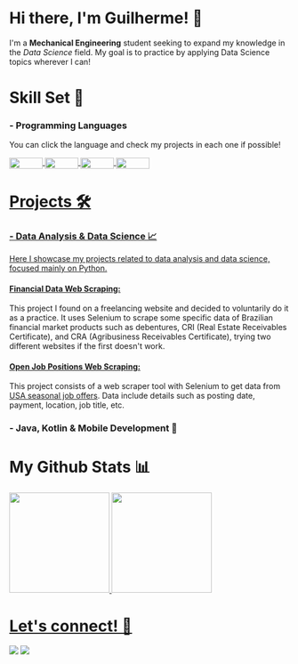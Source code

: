 # Hi there, I'm Guilherme! 👋
I'm a __Mechanical Engineering__ student seeking to expand my knowledge in the _Data Science_ field. My goal is to practice by applying Data Science topics wherever I can!


# Skill Set 📖
### - Programming Languages
You can click the language and check my projects in each one if possible!
<div style="display: inline_block">
  <a href = "https://github.com/gkuffner?tab=repositories&q=&type=&language=python&sort="><img align="center" alt="" height="20" width="60" src="https://img.shields.io/badge/Python-3776AB?style=for-the-badge&logo=python&logoColor=white">
  <img align="center" alt="" height="20" width="60" src="https://img.shields.io/badge/R-276DC3?style=for-the-badge&logo=r&logoColor=white">
  <a href = "https://github.com/gkuffner?tab=repositories&q=&type=&language=java&sort="><img align="center" alt="" height="20" width="60" src="https://img.shields.io/badge/Java-ED8B00?style=for-the-badge&logo=openjdk&logoColor=white">
  <img align="center" alt="" height="20" width="60" src="https://img.shields.io/badge/Kotlin-0095D5?&style=for-the-badge&logo=kotlin&logoColor=white">
</div>

# Projects 🛠️
### - Data Analysis & Data Science 📈
Here I showcase my projects related to data analysis and data science, focused mainly on Python.
#### <a href="https://github.com/gkuffner/ds-project-scraping-tickers">Financial Data Web Scraping:</a>
This project I found on a freelancing website and decided to voluntarily do it as a practice. It uses Selenium to scrape some specific data of Brazilian financial market products such as debentures, CRI (Real Estate Receivables Certificate), and CRA (Agribusiness Receivables Certificate), trying two different websites if the first doesn't work.

#### <a href="https://github.com/gkuffner/ds-project-scraping-tickers">Open Job Positions Web Scraping:</a>
This project consists of a web scraper tool with Selenium to get data from <a href="https://seasonaljobs.dol.gov/">USA seasonal job offers</a>. Data include details such as posting date, payment, location, job title, etc.

### - Java, Kotlin & Mobile Development 📱

# My Github Stats 📊

<div>
  <a href = "https://github.com/gkuffner"/>
  <img height = "180em" src="https://github-readme-stats.vercel.app/api?username=gkuffner&show_icons=true&theme=holi"/>
  <img height = "180em" src="https://github-readme-stats.vercel.app/api/top-langs/?username=gkuffner&theme=holi"/>
</div>

# Let's connect! 🤝 
<div>
  <a href="mailto:guilhermekmpr@gmail.com" target="_blank"><img src="https://img.shields.io/badge/Gmail-D14836?style=for-the-badge&logo=gmail&logoColor=white" target="_blank"></a>
  <a href="https://www.linkedin.com/in/guilherme-kuffner-425b1616a/" target="_blank"><img src="https://img.shields.io/badge/LinkedIn-0077B5?style=for-the-badge&logo=linkedin&logoColor=white" target="_blank"></a>
</div>

<!--
**gkuffner/gkuffner** is a ✨ _special_ ✨ repository because its `README.md` (this file) appears on your GitHub profile.
Here are some ideas to get you started:
- 🔭 I’m currently working on ...
- 🌱 I’m currently learning ...
- 👯 I’m looking to collaborate on ...
- 🤔 I’m looking for help with ...
- 💬 Ask me about ...
- 📫 How to reach me: ...
- 😄 Pronouns: ...
- ⚡ Fun fact: ...
-->
